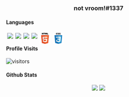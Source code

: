 <h3 align="center">not vroom!#1337</h3>

<h4>Languages</h4>
<img align="left" height="30" style="padding: 3px" src="https://cdn.freebiesupply.com/logos/large/2x/c-logo-png-transparent.png">
<img align="left" height="30" style="padding: 3px" src="https://imgur.com/eSDB6SC.png">
<img align="left" height="30" style="padding: 3px" src="https://imgur.com/uM72zqK.png">
<img align="left" height="30" style="padding: 3px" src="https://imgur.com/0iseWDK.png">
<img align="left" height="30" style="padding: 3px" src="https://raw.githubusercontent.com/github/explore/80688e429a7d4ef2fca1e82350fe8e3517d3494d/topics/html/html.png">
<img align="left" height="30" style="padding: 3px" src="https://raw.githubusercontent.com/github/explore/80688e429a7d4ef2fca1e82350fe8e3517d3494d/topics/css/css.png">
<br/>

#### Profile Visits
![visitors](https://visitor-badge.glitch.me/badge?page_id=vroomyy)

#### Github Stats
<p align = "center">
  <img src = "https://github-readme-stats.vercel.app/api?username=vroomyy&show_icons=true&theme=midnight-purple&hide=issues">
  <img src = https://github-readme-stats.vercel.app/api/top-langs/?username=vroomyy&layout=compact&theme=midnight-purple>
</p>
